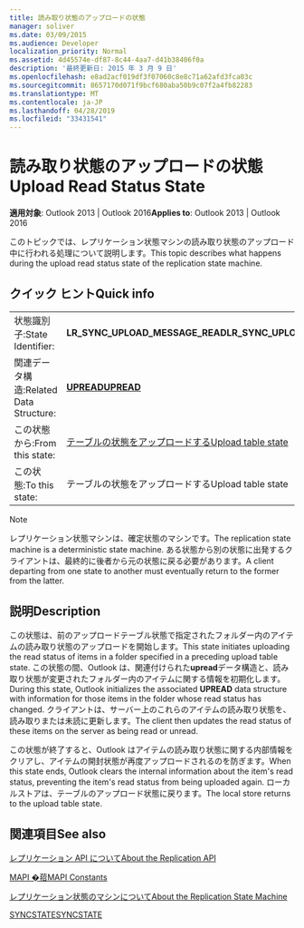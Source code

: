 ```yaml
---
title: 読み取り状態のアップロードの状態
manager: soliver
ms.date: 03/09/2015
ms.audience: Developer
localization_priority: Normal
ms.assetid: 4d45574e-df87-8c44-4aa7-d41b38406f0a
description: '最終更新日: 2015 年 3 月 9 日'
ms.openlocfilehash: e8ad2acf019df3f07060c8e8c71a62afd3fca03c
ms.sourcegitcommit: 8657170d071f9bcf680aba50b9c07f2a4fb82283
ms.translationtype: MT
ms.contentlocale: ja-JP
ms.lasthandoff: 04/28/2019
ms.locfileid: "33431541"
---
```

# <a name="upload-read-status-state"></a><span data-ttu-id="b1b1a-103">読み取り状態のアップロードの状態</span><span class="sxs-lookup"><span data-stu-id="b1b1a-103">Upload Read Status State</span></span>

  
  
<span data-ttu-id="b1b1a-104">**適用対象**: Outlook 2013 | Outlook 2016</span><span class="sxs-lookup"><span data-stu-id="b1b1a-104">**Applies to**: Outlook 2013 | Outlook 2016</span></span> 
  
 <span data-ttu-id="b1b1a-105">このトピックでは、レプリケーション状態マシンの読み取り状態のアップロード中に行われる処理について説明します。</span><span class="sxs-lookup"><span data-stu-id="b1b1a-105">This topic describes what happens during the upload read status state of the replication state machine.</span></span> 
  
## <a name="quick-info"></a><span data-ttu-id="b1b1a-106">クイック ヒント</span><span class="sxs-lookup"><span data-stu-id="b1b1a-106">Quick info</span></span>

|||
|:-----|:-----|
|<span data-ttu-id="b1b1a-107">状態識別子:</span><span class="sxs-lookup"><span data-stu-id="b1b1a-107">State Identifier:</span></span>  <br/> |<span data-ttu-id="b1b1a-108">**LR_SYNC_UPLOAD_MESSAGE_READ**</span><span class="sxs-lookup"><span data-stu-id="b1b1a-108">**LR_SYNC_UPLOAD_MESSAGE_READ**</span></span> <br/> |
|<span data-ttu-id="b1b1a-109">関連データ構造:</span><span class="sxs-lookup"><span data-stu-id="b1b1a-109">Related Data Structure:</span></span>  <br/> |<span data-ttu-id="b1b1a-110">**[UPREAD](upread.md)**</span><span class="sxs-lookup"><span data-stu-id="b1b1a-110">**[UPREAD](upread.md)**</span></span> <br/> |
|<span data-ttu-id="b1b1a-111">この状態から:</span><span class="sxs-lookup"><span data-stu-id="b1b1a-111">From this state:</span></span>  <br/> |[<span data-ttu-id="b1b1a-112">テーブルの状態をアップロードする</span><span class="sxs-lookup"><span data-stu-id="b1b1a-112">Upload table state</span></span>](upload-table-state.md) <br/> |
|<span data-ttu-id="b1b1a-113">この状態:</span><span class="sxs-lookup"><span data-stu-id="b1b1a-113">To this state:</span></span>  <br/> |<span data-ttu-id="b1b1a-114">テーブルの状態をアップロードする</span><span class="sxs-lookup"><span data-stu-id="b1b1a-114">Upload table state</span></span>  <br/> |
   
> [!NOTE]
> <span data-ttu-id="b1b1a-115">レプリケーション状態マシンは、確定状態のマシンです。</span><span class="sxs-lookup"><span data-stu-id="b1b1a-115">The replication state machine is a deterministic state machine.</span></span> <span data-ttu-id="b1b1a-116">ある状態から別の状態に出発するクライアントは、最終的に後者から元の状態に戻る必要があります。</span><span class="sxs-lookup"><span data-stu-id="b1b1a-116">A client departing from one state to another must eventually return to the former from the latter.</span></span> 
  
## <a name="description"></a><span data-ttu-id="b1b1a-117">説明</span><span class="sxs-lookup"><span data-stu-id="b1b1a-117">Description</span></span>

<span data-ttu-id="b1b1a-118">この状態は、前のアップロードテーブル状態で指定されたフォルダー内のアイテムの読み取り状態のアップロードを開始します。</span><span class="sxs-lookup"><span data-stu-id="b1b1a-118">This state initiates uploading the read status of items in a folder specified in a preceding upload table state.</span></span> <span data-ttu-id="b1b1a-119">この状態の間、Outlook は、関連付けられた**upread**データ構造と、読み取り状態が変更されたフォルダー内のアイテムに関する情報を初期化します。</span><span class="sxs-lookup"><span data-stu-id="b1b1a-119">During this state, Outlook initializes the associated **UPREAD** data structure with information for those items in the folder whose read status has changed.</span></span> <span data-ttu-id="b1b1a-120">クライアントは、サーバー上のこれらのアイテムの読み取り状態を、読み取りまたは未読に更新します。</span><span class="sxs-lookup"><span data-stu-id="b1b1a-120">The client then updates the read status of these items on the server as being read or unread.</span></span> 
  
<span data-ttu-id="b1b1a-121">この状態が終了すると、Outlook はアイテムの読み取り状態に関する内部情報をクリアし、アイテムの開封状態が再度アップロードされるのを防ぎます。</span><span class="sxs-lookup"><span data-stu-id="b1b1a-121">When this state ends, Outlook clears the internal information about the item's read status, preventing the item's read status from being uploaded again.</span></span> <span data-ttu-id="b1b1a-122">ローカルストアは、テーブルのアップロード状態に戻ります。</span><span class="sxs-lookup"><span data-stu-id="b1b1a-122">The local store returns to the upload table state.</span></span>
  
## <a name="see-also"></a><span data-ttu-id="b1b1a-123">関連項目</span><span class="sxs-lookup"><span data-stu-id="b1b1a-123">See also</span></span>



[<span data-ttu-id="b1b1a-124">レプリケーション API について</span><span class="sxs-lookup"><span data-stu-id="b1b1a-124">About the Replication API</span></span>](about-the-replication-api.md)
  
[<span data-ttu-id="b1b1a-125">MAPI �萔</span><span class="sxs-lookup"><span data-stu-id="b1b1a-125">MAPI Constants</span></span>](mapi-constants.md)
  
[<span data-ttu-id="b1b1a-126">レプリケーション状態のマシンについて</span><span class="sxs-lookup"><span data-stu-id="b1b1a-126">About the Replication State Machine</span></span>](about-the-replication-state-machine.md)
  
[<span data-ttu-id="b1b1a-127">SYNCSTATE</span><span class="sxs-lookup"><span data-stu-id="b1b1a-127">SYNCSTATE</span></span>](syncstate.md)

